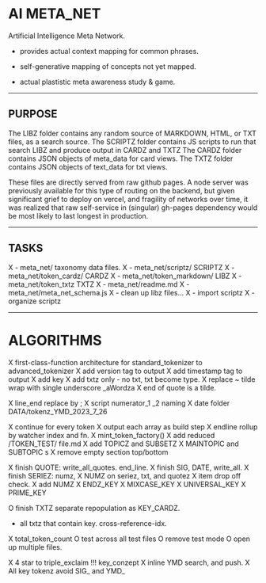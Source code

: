 # AI META_NET

Artificial Intelligence Meta Network.

- provides actual context mapping for common phrases.

- self-generative mapping of concepts not yet mapped.

- actual plastistic meta awareness study & game.

---

## PURPOSE

The LIBZ folder contains any random source of MARKDOWN, HTML, or TXT files, as a search source.
The SCRIPTZ folder contains JS scripts to run that search LIBZ and produce output in CARDZ and TXTZ
The CARDZ folder contains JSON objects of meta_data for card views.
The TXTZ folder contains JSON objects of text_data for txt views.

These files are directly served from raw github pages. A node server was previously available for this type of routing on the backend, but given significant grief to deploy on vercel, and fragility of networks over time, it was realized that raw self-service in (singular) gh-pages dependency would be most likely to last longest in production.

---

## TASKS

X - meta_net/ taxonomy data files.
X - meta_net/scriptz/       SCRIPTZ
X - meta_net/token_cardz/   CARDZ
X - meta_net/token_markdown/ LIBZ
X - meta_net/token_txtz       TXTZ
X - meta_net/readme.md
X - meta_net/meta_net_schema.js
X - clean up libz files...
X - import scriptz
X - organize scriptz

---

# ALGORITHMS

X first-class-function architecture for standard_tokenizer to advanced_tokenizer
X add version tag to output
X add timestamp tag to output
X add key
X add txtz only - no txt, txt become type.
X replace ~ tilde wrap with single underscore _aWordza
X end of quote is a tilde.

X line_end replace by ;
X script numerator_1 _2 naming
X date folder DATA/tokenz_YMD_2023_7_26

X continue for every token
X output each array as build step
X endline rollup by watcher index and fn.
X mint_token_factory()
X add reduced /TOKEN_TEST/ file.md
X add TOPICZ and SUBSETZ
X MAINTOPIC and SUBTOPIC s
X remove empty section top/bottom


X finish QUOTE: write_all_quotes. end_line.
X finish SIG, DATE, write_all.
X finish SERIEZ: numz,
X NUMZ on seriez, txt, and quotez
X item drop off check.
X add NUMZ
X ENDZ_KEY
X MIXCASE_KEY
X UNIVERSAL_KEY
X PRIME_KEY

O finish TXTZ separate repopulation as KEY_CARDZ. 
- all txtz that contain key. cross-reference-idx.

X total_token_count
O test across all test files
O remove test mode
O open up multiple files.

X 4 star to triple_exclaim !!! key_conzept
X inline YMD search, and push.
X All key tokenz avoid SIG_ and YMD_